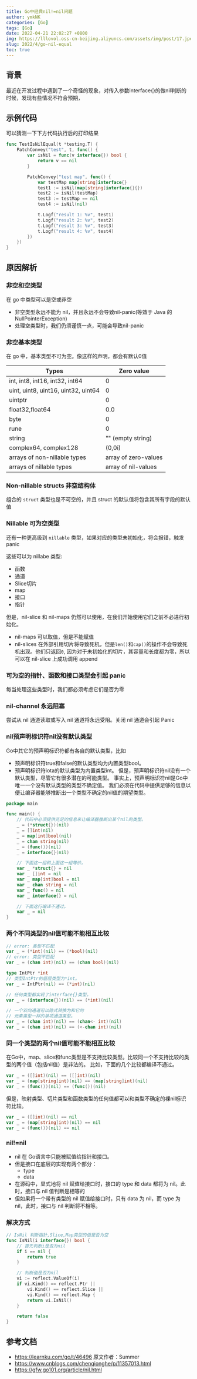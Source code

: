 ```yaml
---
title: Go中经典nil!=nil问题
author: ymkNK
categories: [Go]
tags: [Go]
date: 2022-04-21 22:02:27 +0800
img: https://lllovol.oss-cn-beijing.aliyuncs.com/assets/img/post/17.jpeg
slug: 2022/4/go-nil-equal
toc: true
---
```

## 背景
最近在开发过程中遇到了一个奇怪的现象，对传入参数interface{}的做nil判断的时候，发现有些情况不符合预期，

## 示例代码
可以猜测一下下方代码执行后的打印结果
```go
func TestIsNilEqual(t *testing.T) {
	PatchConvey("test", t, func() {
		var isNil = func(v interface{}) bool {
			return v == nil
		}

		PatchConvey("test map", func() {
			var testMap map[string]interface{}
			test1 := isNil(map[string]interface{}{})
			test2 := isNil(testMap)
			test3 := testMap == nil
			test4 := isNil(nil)

			t.Logf("result 1: %v", test1)
			t.Logf("result 2: %v", test2)
			t.Logf("result 3: %v", test3)
			t.Logf("result 4: %v", test4)
		})
	})
}
```

## 原因解析

### 非空和空类型
在 go 中类型可以是空或非空
- 非空类型永远不能为 nil，并且永远不会导致nil-panic(等效于 Java 的 NullPointerException)
- 处理空类型时，我们仍须谨慎一点，可能会导致nil-panic

### 非空基本类型
在 go 中，基本类型不可为空。像这样的声明，都会有默认0值

|Types	|Zero value|
|----|----|
|int, int8, int16, int32, int64	|0|
|uint, uint8, uint16, uint32, uint64|0|
|uintptr|0|
|float32,float64	|0.0|
|byte	|0|
|rune   |0|
|string	|"" (empty string)|
|complex64, complex128	|(0,0i)|
|arrays of non-nillable types	|array of zero-values|
|arrays of nillable types	|array of nil-values|

### Non-nillable structs 非空结构体
组合的 `struct` 类型也是不可空的，并且 struct 的默认值将包含其所有字段的默认值

### Nillable 可为空类型
还有一种更高级到 `nillable` 类型，如果对应的类型未初始化，将会报错，触发 panic

这些可以为 nillabe 类型:
- 函数
- 通道
- Slice切片
- map
- 接口
- 指针

但是，nil-slice 和 nil-maps 仍然可以使用，在我们开始使用它们之前不必进行初始化。
- nil-maps 可以取值，但是不能赋值
- nil-slices 在外部引用切片将导致死机，但是`len()`和`cap()`的操作不会导致死机出现。他们只返回`0`, 因为对于未初始化的切片，其容量和长度都为零，所以可以在 nil-slice 上成功调用 append

### 可为空的指针、函数和接口类型会引起 panic
每当处理这些类型时，我们都必须考虑它们是否为零

### nil-channel 永远阻塞
尝试从 nil 通道读取或写入 nil 通道将永远受阻。关闭 nil 通道会引起 Panic

### nil预声明标识符nil没有默认类型
Go中其它的预声明标识符都有各自的默认类型，比如
- 预声明标识符true和false的默认类型均为内置类型bool。
- 预声明标识符iota的默认类型为内置类型int。
但是，预声明标识符nil没有一个默认类型，尽管它有很多潜在的可能类型。 事实上，预声明标识符nil是Go中唯一一个没有默认类型的类型不确定值。 我们必须在代码中提供足够的信息以便让编译器能够推断出一个类型不确定的nil值的期望类型。
```go
package main

func main() {
	// 代码中必须提供充足的信息来让编译器推断出某个nil的类型。
	_ = (*struct{})(nil)
	_ = []int(nil)
	_ = map[int]bool(nil)
	_ = chan string(nil)
	_ = (func())(nil)
	_ = interface{}(nil)

	// 下面这一组和上面这一组等价。
	var _ *struct{} = nil
	var _ []int = nil
	var _ map[int]bool = nil
	var _ chan string = nil
	var _ func() = nil
	var _ interface{} = nil

	// 下面这行编译不通过。
	var _ = nil
}
```

### 两个不同类型的nil值可能不能相互比较
```go
// error: 类型不匹配
var _ = (*int)(nil) == (*bool)(nil)
// error: 类型不匹配
var _ = (chan int)(nil) == (chan bool)(nil)

type IntPtr *int
// 类型IntPtr的底层类型为*int。
var _ = IntPtr(nil) == (*int)(nil)

// 任何类型都实现了interface{}类型。
var _ = (interface{})(nil) == (*int)(nil)

// 一个双向通道可以隐式转换为和它的
// 元素类型一样的单项通道类型。
var _ = (chan int)(nil) == (chan<- int)(nil)
var _ = (chan int)(nil) == (<-chan int)(nil)
```

### 同一个类型的两个nil值可能不能相互比较
在Go中，map、slice和func类型是不支持比较类型。比较同一个不支持比较的类型的两个值（包括nil值）是非法的。 比如，下面的几个比较都编译不通过。
```go
var _ = ([]int)(nil) == ([]int)(nil)
var _ = (map[string]int)(nil) == (map[string]int)(nil)
var _ = (func())(nil) == (func())(nil)
```
但是，映射类型、切片类型和函数类型的任何值都可以和类型不确定的裸nil标识符比较。
```go
var _ = ([]int)(nil) == nil
var _ = (map[string]int)(nil) == nil
var _ = (func())(nil) == nil
```

### nil!=nil
- nil 在 Go语言中只能被赋值给指针和接口。
- 但是接口在底层的实现有两个部分：
  - type
  - data
- 在源码中，显式地将 nil 赋值给接口时，接口的 type 和 data 都将为 nil。此时，接口与 nil 值判断是相等的
- 但如果将一个带有类型的 nil 赋值给接口时，只有 data 为 nil，而 type 为 nil，此时，接口与 nil 判断将不相等。

### 解决方式
```go
// IsNil 判断指针,Slice,Map类型的值是否为空
func IsNil(i interface{}) bool {
	// 首先判断i是否为nil
	if i == nil {
		return true
	}

	// 判断值是否为nil
	vi := reflect.ValueOf(i)
	if vi.Kind() == reflect.Ptr ||
		vi.Kind() == reflect.Slice ||
		vi.Kind() == reflect.Map {
		return vi.IsNil()
	}

	return false
}
```


## 参考文档
- https://learnku.com/go/t/46496 原文作者：Summer
- https://www.cnblogs.com/chenqionghe/p/11357013.html
- https://gfw.go101.org/article/nil.html